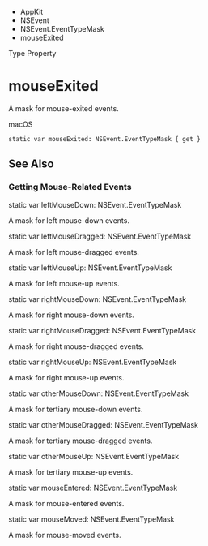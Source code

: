 

- AppKit
- NSEvent
- NSEvent.EventTypeMask
-  mouseExited 

Type Property

# mouseExited

A mask for mouse-exited events.

macOS

``` source
static var mouseExited: NSEvent.EventTypeMask { get }
```

## See Also

### Getting Mouse-Related Events

static var leftMouseDown: NSEvent.EventTypeMask

A mask for left mouse-down events.

static var leftMouseDragged: NSEvent.EventTypeMask

A mask for left mouse-dragged events.

static var leftMouseUp: NSEvent.EventTypeMask

A mask for left mouse-up events.

static var rightMouseDown: NSEvent.EventTypeMask

A mask for right mouse-down events.

static var rightMouseDragged: NSEvent.EventTypeMask

A mask for right mouse-dragged events.

static var rightMouseUp: NSEvent.EventTypeMask

A mask for right mouse-up events.

static var otherMouseDown: NSEvent.EventTypeMask

A mask for tertiary mouse-down events.

static var otherMouseDragged: NSEvent.EventTypeMask

A mask for tertiary mouse-dragged events.

static var otherMouseUp: NSEvent.EventTypeMask

A mask for tertiary mouse-up events.

static var mouseEntered: NSEvent.EventTypeMask

A mask for mouse-entered events.

static var mouseMoved: NSEvent.EventTypeMask

A mask for mouse-moved events.

